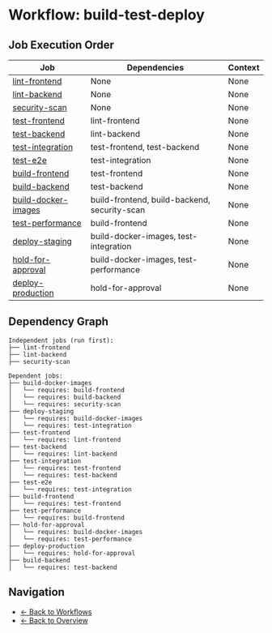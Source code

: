 # Workflow: build-test-deploy

## Job Execution Order

| Job | Dependencies | Context |
|-----|--------------|----------|
| [lint-frontend](../jobs/lint-frontend.md) | None | None |
| [lint-backend](../jobs/lint-backend.md) | None | None |
| [security-scan](../jobs/security-scan.md) | None | None |
| [test-frontend](../jobs/test-frontend.md) | lint-frontend | None |
| [test-backend](../jobs/test-backend.md) | lint-backend | None |
| [test-integration](../jobs/test-integration.md) | test-frontend, test-backend | None |
| [test-e2e](../jobs/test-e2e.md) | test-integration | None |
| [build-frontend](../jobs/build-frontend.md) | test-frontend | None |
| [build-backend](../jobs/build-backend.md) | test-backend | None |
| [build-docker-images](../jobs/build-docker-images.md) | build-frontend, build-backend, security-scan | None |
| [test-performance](../jobs/test-performance.md) | build-frontend | None |
| [deploy-staging](../jobs/deploy-staging.md) | build-docker-images, test-integration | None |
| [hold-for-approval](../jobs/hold-for-approval.md) | build-docker-images, test-performance | None |
| [deploy-production](../jobs/deploy-production.md) | hold-for-approval | None |

## Dependency Graph

```
Independent jobs (run first):
├── lint-frontend
├── lint-backend
├── security-scan

Dependent jobs:
├── build-docker-images
│   └── requires: build-frontend
│   └── requires: build-backend
│   └── requires: security-scan
├── deploy-staging
│   └── requires: build-docker-images
│   └── requires: test-integration
├── test-frontend
│   └── requires: lint-frontend
├── test-backend
│   └── requires: lint-backend
├── test-integration
│   └── requires: test-frontend
│   └── requires: test-backend
├── test-e2e
│   └── requires: test-integration
├── build-frontend
│   └── requires: test-frontend
├── test-performance
│   └── requires: build-frontend
├── hold-for-approval
│   └── requires: build-docker-images
│   └── requires: test-performance
├── deploy-production
│   └── requires: hold-for-approval
├── build-backend
│   └── requires: test-backend
```

## Navigation

- [← Back to Workflows](../summaries/workflows.md)
- [← Back to Overview](../README.md)
